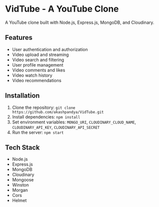 # VidTube - A YouTube Clone

A YouTube clone built with Node.js, Express.js, MongoDB, and Cloudinary.

## Features

- User authentication and authorization
- Video upload and streaming
- Video search and filtering
- User profile management
- Video comments and likes
- Video watch history
- Video recommendations

## Installation

1. Clone the repository: `git clone https://github.com/akashpandya/VidTube.git`
2. Install dependencies: `npm install`
3. Set environment variables: `MONGO_URI`, `CLOUDINARY_CLOUD_NAME`, `CLOUDINARY_API_KEY`, `CLOUDINARY_API_SECRET`
4. Run the server: `npm start`

## Tech Stack

- Node.js
- Express.js
- MongoDB
- Cloudinary
- Mongoose
- Winston
- Morgan
- Cors
- Helmet
